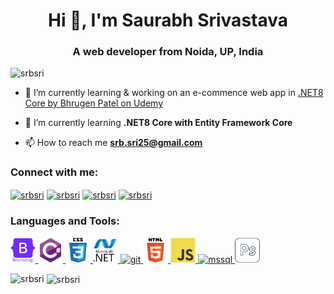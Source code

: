 <h1 align="center">Hi 👋, I'm Saurabh Srivastava</h1>
<h3 align="center">A web developer from Noida, UP, India</h3>

<p align="left"> <img src="https://komarev.com/ghpvc/?username=srbsri&label=Profile%20views&color=0e75b6&style=flat" alt="srbsri" /> </p>

- 🔭 I’m currently learning & working on an e-commence web app in [.NET8 Core by Bhrugen Patel on Udemy](https://www.udemy.com/course/complete-aspnet-core-21-course/?couponCode=KEEPLEARNING)

- 🌱 I’m currently learning **.NET8 Core with Entity Framework Core**

- 📫 How to reach me **srb.sri25@gmail.com**

<h3 align="left">Connect with me:</h3>
<p align="left">
<a href="https://twitter.com/srbsri" target="blank"><img align="center" src="https://raw.githubusercontent.com/rahuldkjain/github-profile-readme-generator/master/src/images/icons/Social/twitter.svg" alt="srbsri" height="30" width="40" /></a>
<a href="https://linkedin.com/in/srbsri" target="blank"><img align="center" src="https://raw.githubusercontent.com/rahuldkjain/github-profile-readme-generator/master/src/images/icons/Social/linked-in-alt.svg" alt="srbsri" height="30" width="40" /></a>
<a href="https://fb.com/srbsri" target="blank"><img align="center" src="https://raw.githubusercontent.com/rahuldkjain/github-profile-readme-generator/master/src/images/icons/Social/facebook.svg" alt="srbsri" height="30" width="40" /></a>
<a href="https://instagram.com/srbsri" target="blank"><img align="center" src="https://raw.githubusercontent.com/rahuldkjain/github-profile-readme-generator/master/src/images/icons/Social/instagram.svg" alt="srbsri" height="30" width="40" /></a>
</p>

<h3 align="left">Languages and Tools:</h3>
<p align="left"> <a href="https://getbootstrap.com" target="_blank" rel="noreferrer"> <img src="https://raw.githubusercontent.com/devicons/devicon/master/icons/bootstrap/bootstrap-plain-wordmark.svg" alt="bootstrap" width="40" height="40"/> </a> <a href="https://www.w3schools.com/cs/" target="_blank" rel="noreferrer"> <img src="https://raw.githubusercontent.com/devicons/devicon/master/icons/csharp/csharp-original.svg" alt="csharp" width="40" height="40"/> </a> <a href="https://www.w3schools.com/css/" target="_blank" rel="noreferrer"> <img src="https://raw.githubusercontent.com/devicons/devicon/master/icons/css3/css3-original-wordmark.svg" alt="css3" width="40" height="40"/> </a> <a href="https://dotnet.microsoft.com/" target="_blank" rel="noreferrer"> <img src="https://raw.githubusercontent.com/devicons/devicon/master/icons/dot-net/dot-net-original-wordmark.svg" alt="dotnet" width="40" height="40"/> </a> <a href="https://git-scm.com/" target="_blank" rel="noreferrer"> <img src="https://www.vectorlogo.zone/logos/git-scm/git-scm-icon.svg" alt="git" width="40" height="40"/> </a> <a href="https://www.w3.org/html/" target="_blank" rel="noreferrer"> <img src="https://raw.githubusercontent.com/devicons/devicon/master/icons/html5/html5-original-wordmark.svg" alt="html5" width="40" height="40"/> </a> <a href="https://developer.mozilla.org/en-US/docs/Web/JavaScript" target="_blank" rel="noreferrer"> <img src="https://raw.githubusercontent.com/devicons/devicon/master/icons/javascript/javascript-original.svg" alt="javascript" width="40" height="40"/> </a> <a href="https://www.microsoft.com/en-us/sql-server" target="_blank" rel="noreferrer"> <img src="https://www.svgrepo.com/show/303229/microsoft-sql-server-logo.svg" alt="mssql" width="40" height="40"/> </a> <a href="https://www.photoshop.com/en" target="_blank" rel="noreferrer"> <img src="https://raw.githubusercontent.com/devicons/devicon/master/icons/photoshop/photoshop-line.svg" alt="photoshop" width="40" height="40"/> </a> </p>

<p><img align="left" src="https://github-readme-stats.vercel.app/api/top-langs?username=srbsri&show_icons=true&locale=en&layout=compact" alt="srbsri" /></p>

<p>&nbsp;<img align="center" src="https://github-readme-stats.vercel.app/api?username=srbsri&show_icons=true&locale=en" alt="srbsri" /></p>
